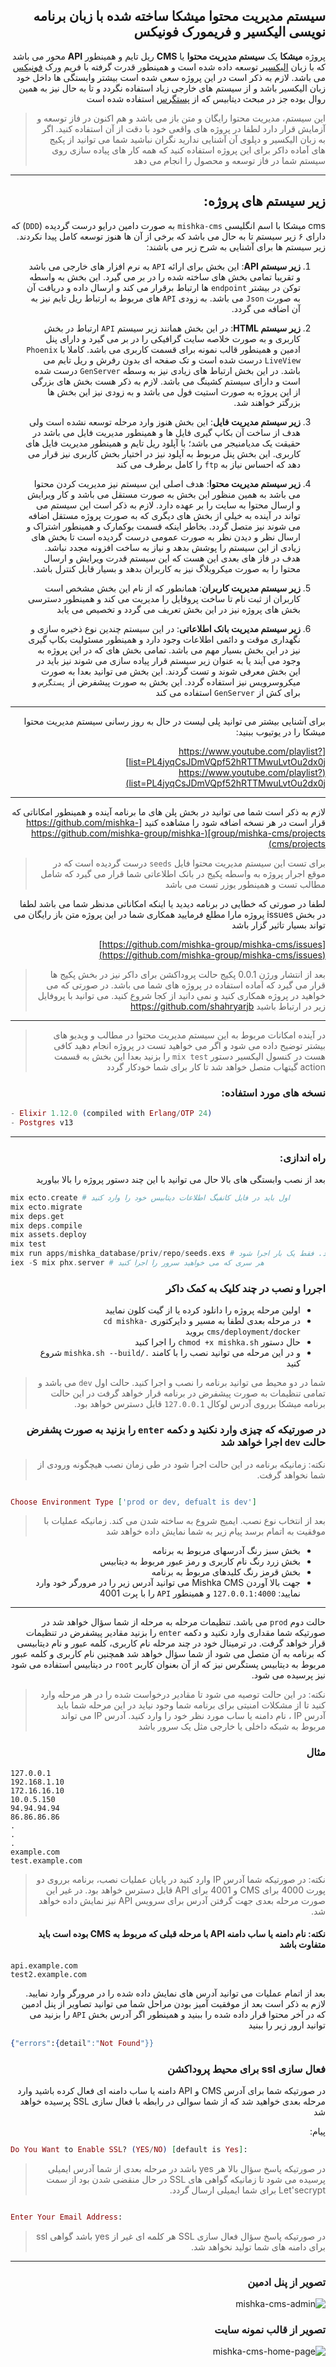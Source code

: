 <div dir="rtl">

## سیستم مدیریت محتوا میشکا ساخته شده با زبان برنامه نویسی الیکسیر و فریمورک فونیکس

پروژه **میشکا** یک **سیستم مدیریت محتوا** یا **CMS** ریل تایم و همینطور **API** محور می باشد که با زبان [الیکسیر](https://elixir-lang.org/) توسعه داده شده است و همینطور قدرت گرفته با فریم ورک [فونیکس](https://phoenixframework.org/) می باشد.
لازم به ذکر است در این پروژه سعی شده است بیشتر وابستگی ها داخل خود زبان الیکسیر باشد و از سیستم های خارجی زیاد استفاده نگردد و تا به حال نیز به همین روال بوده جز در مبحث دیتابیس که از [پستگرس](https://www.postgresql.org/) استفاده شده است

> این سیستم، مدیریت محتوا رایگان و متن باز می باشد و هم اکنون در فاز توسعه و آزمایش قرار دارد لطفا در پروژه های واقعی خود با دقت از آن استفاده کنید. اگر به زبان الیکسیر و دپلوی آن آشنایی ندارید نگران نباشید شما می توانید از پکیج های آماده داکر برای این پروژه استفاده کنید که همه کار های پیاده سازی روی سیستم شما در فاز توسعه و محصول را انجام می دهد

---

## زیر سیستم های پروژه:

cms میشکا با اسم انگلیسی `mishka-cms` به صورت دامین درایو درست گردیده (`DDD`) که دارای ۶ زیر سیستم تا به حال می باشد که برخی از آن ها هنوز توسعه کامل پیدا نکردند. زیر سیستم ها برای آشنایی به شرح زیر می باشند:

1. **زیر سیستم API**:  این بخش برای ارائه `API` به نرم افزار های خارجی می باشد و تقریبا تمامی بخش های ساخته شده را در بر می گیرد. این بخش به واسطه توکن در بیشتر `endpoint` ها ارتباط برقرار می کند و ارسال داده و دریافت آن به صورت `Json` می باشد. به زودی `API` های مربوط به ارتباط ریل تایم نیز به آن اضافه می گردد.

2.  **زیر سیستم HTML**:  در این بخش همانند زیر سیستم `API` ارتباط در بخش کاربری و به صورت خلاصه سایت گرافیکی را در بر می گیرد و دارای پنل ادمین و همینطور قالب نمونه برای قسمت کاربری می باشد. کاملا با `Phoenix LiveView` درست شده است و تک صفحه ای بدون رفرش و ریل تایم می باشد. در این بخش ارتباط های زیادی نیز به وسطه `GenServer` درست شده است و دارای سیستم کشینگ می باشد. لازم به ذکر هست بخش های بزرگی از این پروژه به صورت استیت فول می باشد و به زودی نیز این بخش ها بزرگتر خواهند شد.

3. **زیر سیستم مدیریت فایل**: این بخش هنوز وارد مرحله توسعه نشده است ولی هدف از ساخت آن بکاپ گیری فایل ها و همینطور مدیریت فایل می باشد در حقیقت یک مدیامنیجر می باشد؛ با آپلود ریل تایم و همینطور مدیریت فایل های کاربری. این بخش پنل مربوط به آپلود نیز در اختیار بخش کاربری نیز قرار می دهد که احساس نیاز به `ftp` را کامل برطرف می کند

4. **زیر سیستم مدیریت محتوا**: هدف اصلی این سیستم نیز مدیریت کردن محتوا می باشد به همین منظور این بخش به صورت مستقل می باشد و کار ویرایش و ارسال محتوا به سایت را بر عهده دارد. لازم به ذکر است این سیستم می تواند در آینده به خیلی از بخش های دیگری که به صورت پروژه مستقل اضافه می شوند نیز متصل گردد. بخاطر اینکه قسمت بوکمارک و همینطور اشتراک و ارسال نظر و دیدن نظر به صورت عمومی درست گردیده است تا بخش های زیادی از این سیستم را پوشش بدهد و نیاز به ساخت افزونه مجدد نباشد. هدف در فاز های بعدی این هست که این سیستم قدرت ویرایش و ارسال محتوا را به صورت میکروبلاگ نیز به کاربران بدهد و بسیار قابل کنترل باشد.

5. **زیر سیستم مدیریت کاربران**: همانطور که از نام این بخش مشخص است کاربران از ثبت نام تا ساخت پروفایل را مدیریت می کند و همینطور دسترسی بخش های پروژه نیز در این بخش تعریف می گردد و تخصیص می یابد

6. **زیر سیستم مدیریت بانک اطلاعاتی**: در این سیستم چندین نوع ذخیره سازی و نگهداری موقت و دائمی اطلاعات وجود دارد و همینطور مسئولیت بکاپ گیری نیز در این بخش بسیار مهم می باشد. تمامی بخش های که در این پروژه به وجود می آیند یا به عنوان زیر سیستم قرار پیاده سازی می شوند نیز باید در این بخش معرفی شوند و تست گردند. این بخش می توانید بعدا به صورت میکروسرویس نیز استفاده گردد. این بخش به صورت پیشفرض از `پستگرس` و برای کش از `GenServer` استفاده می کند


---
برای آشنایی بیشتر می توانید پلی لیست در حال به روز رسانی سیستم مدیریت محتوا میشکا را در یوتیوب ببنید:

[https://www.youtube.com/playlist?list=PL4jyqCsJDmVQpf52hRTTMwuLvtOu2dx0j](https://www.youtube.com/playlist?list=PL4jyqCsJDmVQpf52hRTTMwuLvtOu2dx0j)

---

لازم به ذکر است شما می توانید در بخش پلن های ما برنامه آینده و همینطور امکاناتی که قرار است در هر نسخه اضافه شود را مشاهده کنید
[https://github.com/mishka-group/mishka-cms/projects](https://github.com/mishka-group/mishka-cms/projects)

> برای تست این سیستم مدیریت محتوا فایل `seeds` درست گردیده است که در موقع اجرار پروژه به واسطه پکیج  در بانک اطلاعاتی شما قرار می گیرد که شامل مطالب تست و همینطور یوزر تست می باشد

لطفا در صورتی که خطایی در برنامه دیدید یا اینکه امکاناتی مدنظر شما می باشد لطفا در بخش issues پروژه مارا مطلع فرمایید همکاری شما در این پروژه متن باز رایگان می تواند بسیار تاثیر گزار باشد

[https://github.com/mishka-group/mishka-cms/issues](https://github.com/mishka-group/mishka-cms/issues)

> بعد از انتشار ورژن 0.0.1 پکیج حالت پروداکشن برای داکر نیز در بخش پکیج ها قرار می گیرد که آماده استفاده در پروژه های شما می باشد. در صورتی که می خواهید در پروژه همکاری کنید و نمی دانید از کجا شروع کنید. می توانید با پروفایل زیر در ارتباط باشید
https://github.com/shahryarjb


---

> در آینده امکانات مربوط به این سیستم مدیریت محتوا در مطالب و ویدیو های بیشتر توضیح داده می شود و اگر می خواهید تست در پروژه انجام دهید کافی هست در کنسول الیکسیر دستور `mix test` را بزنید بعدا این بخش به قسمت action گیتهاب متصل خواهد شد تا کار برای شما خودکار گردد

### نسخه های مورد استفاده:

<div dir="ltr">
  
```elixir
- Elixir 1.12.0 (compiled with Erlang/OTP 24)
- Postgres v13
```
  
</div>
  
---

### راه اندازی:

بعد از نصب وابستگی های بالا حال می توانید با این چند دستور پروژه را بالا بیاورید

<div dir="ltr">
 
```elixir
mix ecto.create # اول باید در فایل کانفیگ اطلاعات دیتابیس خود را وارد کنید
mix ecto.migrate
mix deps.get
mix deps.compile
mix assets.deploy
mix test
mix run apps/mishka_database/priv/repo/seeds.exs # در صورتی که می خواهید مطالب و کاربر آزمایشی درست شود. فقط یک بار اجرا شود
iex -S mix phx.server # هر سری که می خواهید سرور را اجرا کنید
```

</div>
  
### اجررا و نصب در چند کلیک به کمک داکر

- اولین مرحله پروژه را دانلود کرده یا از گیت کلون نمایید
- در مرحله بعدی لطفا به مسیر و دایرکتوری `cd mishka-cms/deployment/docker` بروید
- حال دستور `chmod +x mishka.sh` را اجرا کنید
- و در این مرحله می توانید نصب را با کامند `./mishka.sh --build` شروع کنید

> شما در دو محیط می توانید برنامه را نصب و اجرا کنید. حالت اول `dev` می باشد و تمامی تنظیمات به صورت پیشفرض در برنامه قرار خواهد گرفت در این حالت برنامه میشکا برروی آدرس لوکال `127.0.0.1` قابل دسترس خواهد بود.

### در صورتیکه که چیزی وارد نکنید و دکمه `enter` را بزنید به صورت پشفرض حالت `dev` اجرا خواهد شد

> نکته: زمانیکه برنامه در این حالت اجرا شود در طی زمان نصب هیچگونه ورودی از شما نخواهد گرفت.

<div dir="ltr">

```elixir

Choose Environment Type ['prod or dev, defualt is dev']

```

</div>

> بعد از انتخاب نوع نصب. ایمیج شروع به ساخته شدن می کند. زمانیکه عملیات با موفقیت به اتمام برسد پیام زیر به شما نمایش داده خواهد شد

- بخش سبز رنگ آدرسهای مربوط به برنامه 
- بخش زرد رنگ نام کاربری و رمز عبور مربوط به دیتابیس
- بخش قرمز رنگ کلیدهای مربوط به برنامه 
- جهت بالا آوردن Mishka CMS می توانید آدرس زیر را در مرورگر خود وارد نمایید: `127.0.0.1:4000` و همینطور `API` را با پرت 4001

---

 حالت دوم  `prod` می باشد. تنظیمات مرحله به مرحله از شما سؤال خواهد شد در صورتیکه شما مقداری وارد نکنید و دکمه `enter` را بزنید مقادیر پیشفرض در تنظیمات قرار خواهد گرفت.
در ترمینال خود در چند مرحله نام کاربری، کلمه عبور و نام دیتابیسی که برنامه به آن متصل می شود از شما سؤال خواهد شد
همچنین نام کاربری و کلمه عبور مربوط به دیتابیس پستگرس نیز که از آن بعنوان کاربر `root` در دیتابیس استفاده می شود نیز پرسیده می شود.

> نکته: در این حالت توصیه می شود تا مقادیر درخواست شده را در هر مرحله وارد کنید تا از مشکلات امنیتی برای برنامه شما وجود نیاید
> در این مرحله شما باید آدرس IP ، نام دامنه یا ساب مورد نظر خود را وارد کنید. آدرس IP می تواند مربوط به شبکه داخلی یا خارجی مثل یک سرور باشد 

### مثال

<div dir="ltr">

```
127.0.0.1
192.168.1.10
172.16.16.10
10.0.5.150
94.94.94.94
86.86.86.86
.
.
.
example.com
test.example.com
```

</div>

> نکته: در صورتیکه شما آدرس IP وارد کنید در پایان عملیات نصب،‌ برنامه برروی دو پورت 4000 برای CMS و 4001 برای API قابل دسترس خواهد بود. در غیر این صورت مرحله بعدی جهت گرفتن آدرس برای سرویس API نیز نمایش داده خواهد شد.

#### نکته: نام دامنه یا ساب دامنه API  با مرحله قبلی که مربوط به CMS بوده است باید متفاوت باشد

<div dir="ltr">

```
api.example.com
test2.example.com
```
</div>

بعد از اتمام عملیات می توانید آدرس های نمایش داده شده را در مرورگر وارد نمایید. لازم به ذکر است بعد از موفقیت آمیز بودن مراحل شما می توانید تصاویر از پنل ادمین که در آخر محتوا قرار داده شده را ببنید و همینطور اگر آدرس بخش `API` را بزنید می توانید ارور زیر را ببنید

<div dir="ltr">

```elixir
{"errors":{detail":"Not Found"}}
```

</div>


### فعال سازی ssl برای محیط پروداکشن

در صورتیکه شما برای آدرس CMS و  API دامنه یا ساب دامنه ای فعال کرده باشید وارد مرحله بعدی خواهید شد که از شما سوالی در رابطه با فعال سازی SSL پرسیده خواهد شد

پیام:

<div dir="ltr">

```elixir
Do You Want to Enable SSL? (YES/NO) [default is Yes]:
```
</div>

> در صورتیکه پاسخ سؤال بالا هر yes باشد در مرحله بعدی از شما آدرس ایمیلی پرسیده می شود تا زمانیکه گواهی های SSL در حال منقضی شدن بود از سمت Let'secrypt برای شما ایمیلی ارسال گردد.

<div dir="ltr">

```elixir

Enter Your Email Address:

```
</div>

> در صورتیکه پاسخ سؤال فعال سازی SSL هر کلمه ای غیر از yes باشد گواهی ssl برای دامنه های شما تولید نخواهد شد.
---

### تصویر از پنل ادمین

![mishka-cms-admin](https://user-images.githubusercontent.com/8413604/129250846-35abcf82-bb65-432b-98be-e7a025607415.png)

### تصویر از قالب نمونه سایت

![mishka-cms-home-page](https://user-images.githubusercontent.com/8413604/129250980-ce45c35e-389a-435a-bf95-2829c7323862.png)

</div>